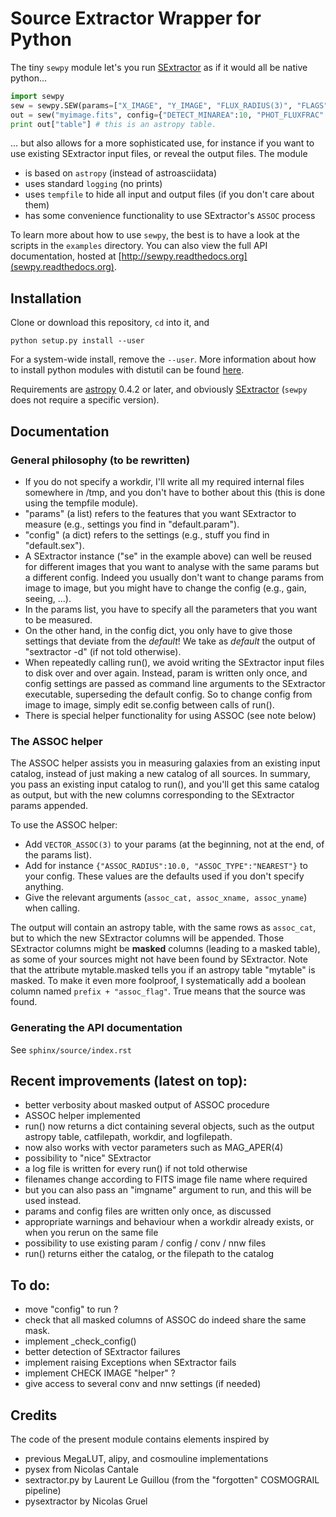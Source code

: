 # Source Extractor Wrapper for Python

The tiny `sewpy` module let's you run [SExtractor](http://www.astromatic.net/software/sextractor) as if it would all be native python... 

```python 
import sewpy
sew = sewpy.SEW(params=["X_IMAGE", "Y_IMAGE", "FLUX_RADIUS(3)", "FLAGS"])
out = sew("myimage.fits", config={"DETECT_MINAREA":10, "PHOT_FLUXFRAC":"0.3, 0.5, 0.8"})
print out["table"] # this is an astropy table.
```

... but also allows for a more sophisticated use, for instance if you want to use existing SExtractor input files,
or reveal the output files. The module

- is based on `astropy` (instead of astroasciidata)
- uses standard `logging` (no prints)
- uses `tempfile` to hide all input and output files (if you don't care about them)
- has some convenience functionality to use SExtractor's `ASSOC` process

To learn more about how to use ``sewpy``, the best is to have a look at the scripts in the ``examples`` directory. You can also view the full API documentation, hosted at [http://sewpy.readthedocs.org](sewpy.readthedocs.org).


## Installation

Clone or download this repository, `cd` into it, and 

```
python setup.py install --user
```

For a system-wide install, remove the `--user`. More information about how to install python modules with distutil can be found [here](https://docs.python.org/2/install/index.html#install-index).

Requirements are [astropy](http://www.astropy.org/) 0.4.2 or later, and obviously [SExtractor](http://www.astromatic.net/software/sextractor) (`sewpy` does not require a specific version).

## Documentation

### General philosophy (to be rewritten)

- If you do not specify a workdir, I'll write all my required internal files somewhere in /tmp,
  and you don't have to bother about this (this is done using the tempfile module).
- "params" (a list) refers to the features that you want SExtractor to measure
  (e.g., settings you find in "default.param").
- "config" (a dict) refers to the settings (e.g., stuff you find in "default.sex").
- A SExtractor instance ("se" in the example above) can well be reused for different images
  that you want to analyse with the same params but a different config.
  Indeed you usually don't want to change params from image to image, but you might have to change
  the config (e.g., gain, seeing, ...).
- In the params list, you have to specify all the parameters that you want to be measured.
- On the other hand, in the config dict, you only have to give those settings that deviate from
  the *default*! We take as *default* the output of "sextractor -d" (if not told otherwise).
- When repeatedly calling run(), we avoid writing the SExtractor input files to disk over and over again.
  Instead, param is written only once, and config settings are passed as command line arguments to
  the SExtractor executable, superseding the default config.
  So to change config from image to image, simply edit se.config between calls of run().
- There is special helper functionality for using ASSOC (see note below)


### The ASSOC helper

The ASSOC helper assists you in measuring galaxies from an existing input catalog,
instead of just making a new catalog of all sources. In summary, you pass an existing input
catalog to run(), and you'll get this same catalog as output, but with the new columns
corresponding to the SExtractor params appended.

To use the ASSOC helper:
- Add `VECTOR_ASSOC(3)` to your params (at the beginning, not at the end, of the params list).
- Add for instance `{"ASSOC_RADIUS":10.0, "ASSOC_TYPE":"NEAREST"}` to your config.
  These values are the defaults used if you don't specify anything.
- Give the relevant arguments (`assoc_cat, assoc_xname, assoc_yname`) when calling.
		   
The output will contain an astropy table, with the same rows as `assoc_cat`, but 
to which the new SExtractor columns will be appended.
Those SExtractor columns might be **masked** columns (leading to a masked table),
as some of your sources might not have been found by SExtractor.
Note that the attribute mytable.masked tells you if an astropy table "mytable" is masked.
To make it even more foolproof, I systematically add a boolean column named
`prefix + "assoc_flag"`. True means that the source was found.

### Generating the API documentation

See `sphinx/source/index.rst`

		
## Recent improvements (latest on top):

- better verbosity about masked output of ASSOC procedure
- ASSOC helper implemented
- run() now returns a dict containing several objects, such as the output astropy table, catfilepath, workdir, and logfilepath.
- now also works with vector parameters such as MAG_APER(4)
- possibility to "nice" SExtractor
- a log file is written for every run() if not told otherwise
- filenames change according to FITS image file name where required
- but you can also pass an "imgname" argument to run, and this will be used instead.
- params and config files are written only once, as discussed
- appropriate warnings and behaviour when a workdir already exists, or when you rerun on the same file
- possibility to use existing param / config / conv / nnw files
- run() returns either the catalog, or the filepath to the catalog


## To do:

- move "config" to run ?
- check that all masked columns of ASSOC do indeed share the same mask.
- implement _check_config()
- better detection of SExtractor failures
- implement raising Exceptions when SExtractor fails
- implement CHECK IMAGE "helper" ?
- give access to several conv and nnw settings (if needed)


## Credits

The code of the present module contains elements inspired by
- previous MegaLUT, alipy, and cosmouline implementations
- pysex from Nicolas Cantale
- sextractor.py by Laurent Le Guillou (from the "forgotten" COSMOGRAIL pipeline)
- pysextractor by Nicolas Gruel


